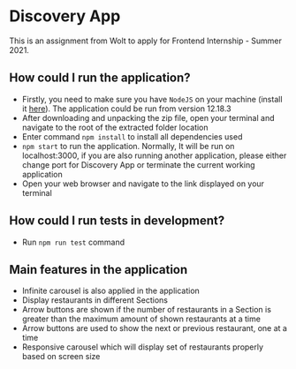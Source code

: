 # Discovery App

This is an assignment from Wolt to apply for Frontend Internship - Summer 2021.

## How could I run the application?

- Firstly, you need to make sure you have `NodeJS` on your machine (install it [here](https://nodejs.org/en/)). The application could be run from version 12.18.3
- After downloading and unpacking the zip file, open your terminal and navigate to the root of the extracted folder location
- Enter command `npm install` to install all dependencies used
- `npm start` to run the application. Normally, It will be run on localhost:3000, if you are also running another application, please either change port for Discovery App or terminate the current working application
- Open your web browser and navigate to the link displayed on your terminal

## How could I run tests in development?

- Run `npm run test` command

## Main features in the application

- Infinite carousel is also applied in the application
- Display restaurants in different Sections
- Arrow buttons are shown if the number of restaurants in a Section is greater than the maximum amount of shown restaurants at a time
- Arrow buttons are used to show the next or previous restaurant, one at a time
- Responsive carousel which will display set of restaurants properly based on screen size
